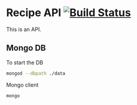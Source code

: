# Recipe API [![Build Status](https://travis-ci.org/MacTHEgenius/node-recipe-api.svg?branch=master)](https://travis-ci.org/MacTHEgenius/node-recipe-api)

This is an API.

## Mongo DB
To start the DB
```bash
mongod --dbpath ./data
```

Mongo client
```bash
mongo
```